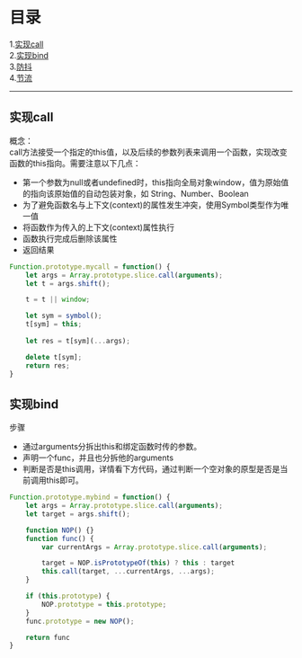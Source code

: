 # 目录

1.[实现call](#1)  
2.[实现bind](#2)  
3.[防抖](#3)  
4.[节流](#4)

---

## <a id="1">实现call</a>
概念：  
call方法接受一个指定的this值，以及后续的参数列表来调用一个函数，实现改变函数的this指向。需要注意以下几点：
* 第一个参数为null或者undefined时，this指向全局对象window，值为原始值的指向该原始值的自动包装对象，如 String、Number、Boolean
* 为了避免函数名与上下文(context)的属性发生冲突，使用Symbol类型作为唯一值
* 将函数作为传入的上下文(context)属性执行
* 函数执行完成后删除该属性
* 返回结果

``` javascript
Function.prototype.mycall = function() {
    let args = Array.prototype.slice.call(arguments);
    let t = args.shift();

    t = t || window;

    let sym = symbol();
    t[sym] = this;
    
    let res = t[sym](...args);

    delete t[sym];
    return res;
}
```


## <a id="2">实现bind</a>
步骤
* 通过arguments分拆出this和绑定函数时传的参数。
* 声明一个func，并且也分拆他的arguments
* 判断是否是this调用，详情看下方代码，通过判断一个空对象的原型是否是当前调用this即可。


``` javascript
Function.prototype.mybind = function() {
    let args = Array.prototype.slice.call(arguments);
    let target = args.shift();

    function NOP() {}
    function func() {
        var currentArgs = Array.prototype.slice.call(arguments);

        target = NOP.isPrototypeOf(this) ? this : target
        this.call(target, ...currentArgs, ...args);
    }

    if (this.prototype) {
        NOP.prototype = this.prototype;
    }
    func.prototype = new NOP();

    return func
}
```